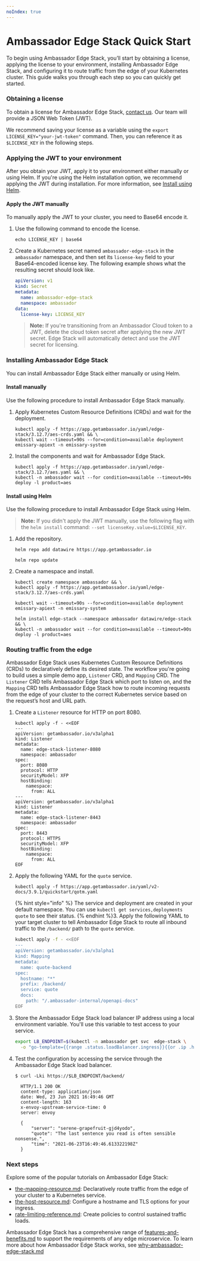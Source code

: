 ```yaml
---
noIndex: true
---
```


# Ambassador Edge Stack Quick Start

To begin using Ambassador Edge Stack, you’ll start by obtaining a license, applying the license to your environment, installing Ambassador Edge Stack, and configuring it to route traffic from the edge of your Kubernetes cluster. This guide walks you through each step so you can quickly get started.

### Obtaining a license

To obtain a license for Ambassador Edge Stack, [contact us](https://www.getambassador.io/contact-us). Our team will provide a JSON Web Token (JWT).

We recommend saving your license as a variable using the `export LICENSE_KEY="your-jwt-token"` command. Then, you can reference it as `$LICENSE_KEY` in the following steps.

### Applying the JWT to your environment

After you obtain your JWT, apply it to your environment either manually or using Helm. If you're using the Helm installation option, we recommend applying the JWT during installation. For more information, see [Install using Helm](./#install-using-helm).

#### Apply the JWT manually

To manually apply the JWT to your cluster, you need to Base64 encode it.

1.  Use the following command to encode the license.

    ```shell
    echo LICENSE_KEY | base64
    ```
2.  Create a Kubernetes secret named `ambassador-edge-stack` in the `ambassador` namespace, and then set its `license-key` field to your Base64-encoded license key. The following example shows what the resulting secret should look like.

    ```yaml
    apiVersion: v1
    kind: Secret
    metadata:
      name: ambassador-edge-stack
      namespace: ambassador
    data:
      license-key: LICENSE_KEY
    ```

    > **Note:** If you're transitioning from an Ambassador Cloud token to a JWT, delete the cloud token secret after applying the new JWT secret. Edge Stack will automatically detect and use the JWT secret for licensing.

### Installing Ambassador Edge Stack

You can install Ambassador Edge Stack either manually or using Helm.

#### Install manually

Use the following procedure to install Ambassador Edge Stack manually.

1.  Apply Kubernetes Custom Resource Definitions (CRDs) and wait for the deployment.

    ```shell
    kubectl apply -f https://app.getambassador.io/yaml/edge-stack/3.12.7/aes-crds.yaml && \
    kubectl wait --timeout=90s --for=condition=available deployment emissary-apiext -n emissary-system
    ```
2.  Install the components and wait for Ambassador Edge Stack.

    ```shell
    kubectl apply -f https://app.getambassador.io/yaml/edge-stack/3.12.7/aes.yaml && \
    kubectl -n ambassador wait --for condition=available --timeout=90s deploy -l product=aes
    ```

#### Install using Helm

Use the following procedure to install Ambassador Edge Stack using Helm.

> **Note:** If you didn't apply the JWT manually, use the following flag with the `helm install` command: `--set licenseKey.value=$LICENSE_KEY`.

1.  Add the repository.

    ```shell
    helm repo add datawire https://app.getambassador.io
    ```

    ```shell
    helm repo update
    ```
2.  Create a namespace and install.

    ```shell
    kubectl create namespace ambassador && \
    kubectl apply -f https://app.getambassador.io/yaml/edge-stack/3.12.7/aes-crds.yaml
    ```

    ```shell
    kubectl wait --timeout=90s --for=condition=available deployment emissary-apiext -n emissary-system
    ```

    ```shell
    helm install edge-stack --namespace ambassador datawire/edge-stack && \
    kubectl -n ambassador wait --for condition=available --timeout=90s deploy -l product=aes
    ```

### Routing traffic from the edge

Ambassador Edge Stack uses Kubernetes Custom Resource Definitions (CRDs) to declaratively define its desired state. The workflow you're going to build uses a simple demo app, `Listener` CRD, and `Mapping` CRD. The `Listener` CRD tells Ambassador Edge Stack which port to listen on, and the `Mapping` CRD tells Ambassador Edge Stack how to route incoming requests from the edge of your cluster to the correct Kubernetes service based on the request’s host and URL path.

1.  Create a `Listener` resource for HTTP on port 8080.

    ```shell
    kubectl apply -f - <<EOF
    ---
    apiVersion: getambassador.io/v3alpha1
    kind: Listener
    metadata:
      name: edge-stack-listener-8080
      namespace: ambassador
    spec:
      port: 8080
      protocol: HTTP
      securityModel: XFP
      hostBinding:
        namespace:
          from: ALL
    ---
    apiVersion: getambassador.io/v3alpha1
    kind: Listener
    metadata:
      name: edge-stack-listener-8443
      namespace: ambassador
    spec:
      port: 8443
      protocol: HTTPS
      securityModel: XFP
      hostBinding:
        namespace:
          from: ALL
    EOF
    ```
2.  Apply the following YAML for the `quote` service.

    ```shell
    kubectl apply -f https://app.getambassador.io/yaml/v2-docs/3.9.1/quickstart/qotm.yaml
    ```

    \{% hint style="info" %\} The service and deployment are created in your default namespace. You can use `kubectl get services,deployments quote` to see their status. \{% endhint %\}3. Apply the following YAML to your target cluster to tell Ambassador Edge Stack to route all inbound traffic to the `/backend/` path to the `quote` service.

    ```sh
    kubectl apply -f - <<EOF
    ---
    apiVersion: getambassador.io/v3alpha1
    kind: Mapping
    metadata:
      name: quote-backend
    spec:
      hostname: "*"
      prefix: /backend/
      service: quote
      docs:
        path: "/.ambassador-internal/openapi-docs"
    EOF
    ```
3.  Store the Ambassador Edge Stack load balancer IP address using a local environment variable. You'll use this variable to test access to your service.

    ```sh
    export LB_ENDPOINT=$(kubectl -n ambassador get svc  edge-stack \
      -o "go-template={{range .status.loadBalancer.ingress}}{{or .ip .hostname}}{{end}}")
    ```
4.  Test the configuration by accessing the service through the Ambassador Edge Stack load balancer.

    ```
    $ curl -Lki https://$LB_ENDPOINT/backend/

      HTTP/1.1 200 OK
      content-type: application/json
      date: Wed, 23 Jun 2021 16:49:46 GMT
      content-length: 163
      x-envoy-upstream-service-time: 0
      server: envoy

      {
          "server": "serene-grapefruit-gjd4yodo",
          "quote": "The last sentence you read is often sensible nonsense.",
          "time": "2021-06-23T16:49:46.613322198Z"
      }
    ```

### Next steps

Explore some of the popular tutorials on Ambassador Edge Stack:

* [the-mapping-resource.md](technical-reference/using-custom-resources/the-mapping-resource.md "mention"): Declaratively route traffic from the edge of your cluster to a Kubernetes service.
* [the-host-resource.md](technical-reference/using-custom-resources/the-host-resource.md "mention"): Configure a hostname and TLS options for your ingress.
* [rate-limiting-reference.md](edge-stack-user-guide/rate-limiting/rate-limiting-reference.md "mention"): Create policies to control sustained traffic loads.

Ambassador Edge Stack has a comprehensive range of [features-and-benefits.md](features-and-benefits.md "mention") to support the requirements of any edge microservice. To learn more about how Ambassador Edge Stack works, see [why-ambassador-edge-stack.md](why-ambassador-edge-stack.md "mention")
